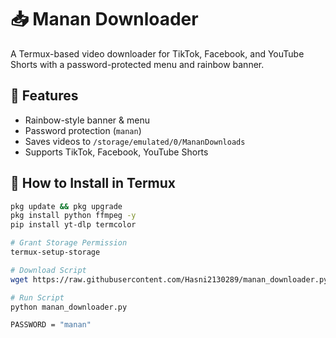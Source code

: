 # 📥 Manan Downloader

A Termux-based video downloader for TikTok, Facebook, and YouTube Shorts with a password-protected menu and rainbow banner.

## 📌 Features
- Rainbow-style banner & menu
- Password protection (`manan`)
- Saves videos to `/storage/emulated/0/MananDownloads`
- Supports TikTok, Facebook, YouTube Shorts

## 🚀 How to Install in Termux

```bash
pkg update && pkg upgrade
pkg install python ffmpeg -y
pip install yt-dlp termcolor

# Grant Storage Permission
termux-setup-storage

# Download Script
wget https://raw.githubusercontent.com/Hasni2130289/manan_downloader.py/main/manan_downloader.py

# Run Script
python manan_downloader.py

PASSWORD = "manan"
